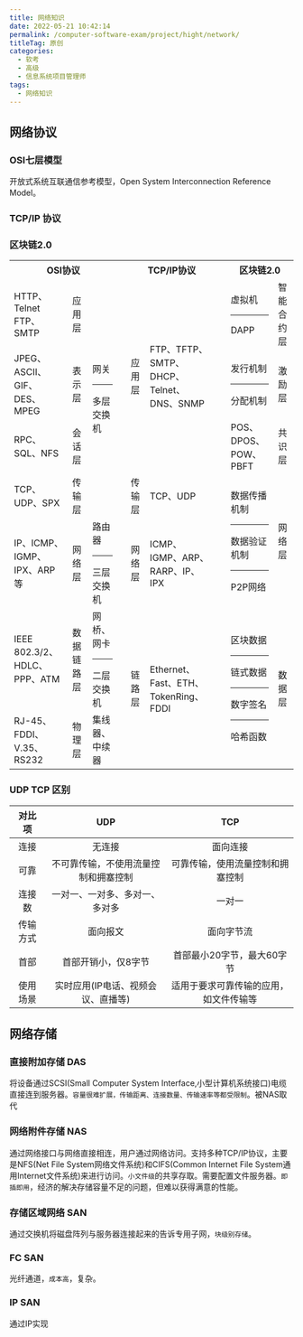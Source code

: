 ```yaml
---
title: 网络知识
date: 2022-05-21 10:42:14
permalink: /computer-software-exam/project/hight/network/
titleTag: 原创
categories: 
  - 软考
  - 高级
  - 信息系统项目管理师
tags:
  - 网络知识
---
```


## 网络协议
### OSI七层模型

开放式系统互联通信参考模型，Open System Interconnection Reference Model。

### TCP/IP 协议

### 区块链2.0

<table>
<tr>
<th colspan="3">
OSI协议
</th>
<th rowspan="8">
</th>
<th colspan="2">
TCP/IP协议
</th>

<th rowspan="8">
</th>
<th colspan="2">
区块链2.0
</th>
</tr>

<tr>
<td>
HTTP、Telnet</br>FTP、SMTP
</td>
<td>
应用层
</td>
<td rowspan="4">
网关</br><hr>多层交换机
</td>

<td rowspan="3">
应用层
</td>
<td rowspan="3">
FTP、TFTP、
SMTP、DHCP、
Telnet、DNS、SNMP
</td>

<td>
虚拟机</br><hr>DAPP
</td>
<td>
智能合约层
</td>
</tr>

<tr>
<td>
JPEG、ASCII、GIF、DES、MPEG
</td>
<td>
表示层
</td>
<td>
发行机制<hr>
分配机制
</td>
<td>
激励层
</td>
</tr>

<tr>
<td>
RPC、SQL、NFS
</td>
<td>
会话层
</td>

<td>
POS、DPOS、POW、PBFT
</td>
<td>
共识层
</td>
</tr>


<tr>
<td>
TCP、UDP、SPX
</td>
<td>
传输层
</td>
<td>
传输层
</td>
<td>
TCP、UDP
</td>
<td rowspan="2">
数据传播机制<hr>
数据验证机制<hr>
P2P网络
</td>
<td rowspan="2">
网络层
</td>
</tr>

<tr>
<td>
IP、ICMP、IGMP、IPX、ARP等
</td>
<td>
网络层
</td>
<td>
路由器<hr>三层交换机
</td>
<td>
网络层
</td>
<td>
ICMP、IGMP、ARP、RARP、IP、 IPX
</td>

</tr>

<tr>
<td>
IEEE 802.3/2、HDLC、PPP、ATM
</td>
<td>
数据链路层
</td>
<td>
网桥、网卡<hr>二层交换机
</td>
<td rowspan="2">
链路层
</td>
<td rowspan="2">
Ethernet、Fast、ETH、TokenRing、FDDI
</td>
<td rowspan="2">
区块数据<hr>
链式数据<hr>
数字签名<hr>
哈希函数
</td>
<td rowspan="2">
数据层
</td>
</tr>

<tr>
<td>
RJ-45、FDDI、V.35、RS232
</td>
<td>
物理层
</td>
<td>
集线器、中续器
</td>

</tr>
</table>

### UDP TCP 区别
|  对比项  |                 UDP                  |                  TCP                   |
| :------: | :----------------------------------: | :------------------------------------: |
|   连接   |                无连接                |                面向连接                |
|   可靠   | 不可靠传输，不使用流量控制和拥塞控制 |    可靠传输，使用流量控制和拥塞控制    |
|  连接数  |    一对一、一对多、多对一、多对多    |                 一对一                 |
| 传输方式 |               面向报文               |               面向字节流               |
|   首部   |         首部开销小，仅8字节          |       首部最小20字节，最大60字节       |
| 使用场景 |  实时应用(IP电话、视频会议、直播等)  | 适用于要求可靠传输的应用，如文件传输等 |

## 网络存储
### 直接附加存储 DAS
将设备通过SCSI(Small Computer System Interface,小型计算机系统接口)电缆直接连到服务器。`容量很难扩展，传输距离、连接数量、传输速率等都受限制`。被NAS取代
### 网络附件存储 NAS
通过网络接口与网络直接相连，用户通过网络访问。支持多种TCP/IP协议，主要是NFS(Net File System网络文件系统)和CIFS(Common Internet File System通用Internet文件系统)来进行访问。`小文件级`的共享存取。需要配置文件服务器。`即插即用`，经济的解决存储容量不足的问题，但难以获得满意的性能。
### 存储区域网络 SAN
通过交换机将磁盘阵列与服务器连接起来的告诉专用子网，`块级别存储`。
### FC SAN
光纤通道，`成本高`，复杂。
###  IP SAN
通过IP实现